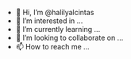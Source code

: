 - 👋 Hi, I’m @halilyalcintas
- 👀 I’m interested in ...
- 🌱 I’m currently learning ...
- 💞️ I’m looking to collaborate on ...
- 📫 How to reach me ...

<!---
halilyalcintas/"halilyalcintas" is a ✨ special ✨ repository because its `README.md` (this file) appears on your GitHub profile.
You can click the Preview link to take a look at your changes.
--->
